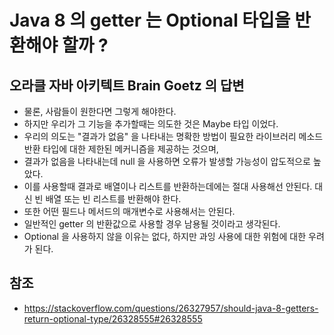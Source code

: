 # Java 8 의 getter 는 Optional 타입을 반환해야 할까 ?

## 오라클 자바 아키텍트 Brain Goetz 의 답변
- 물론, 사람들이 원한다면 그렇게 해야한다.
- 하지만 우리가 그 기능을 추가할때는 의도한 것은 Maybe 타입 이었다.
- 우리의 의도는 "결과가 없음" 을 나타내는 명확한 방법이 필요한 라이브러리 메소드 반환 타입에 대한 제한된 메커니즘을 제공하는 것으며, 
- 결과가 없음을 나타내는데 null 을 사용하면 오류가 발생할 가능성이 압도적으로 높았다.
- 이를 사용할때 결과로 배열이나 리스트를 반환하는데에는 절대 사용해선 안된다. 대신 빈 배열 또는 빈 리스트를 반환해야 한다.
- 또한 어떤 필드나 메서드의 매개변수로 사용해서는 안된다.
- 일반적인 getter 의 반환값으로 사용할 경우 남용될 것이라고 생각된다.
- Optional 을 사용하지 않을 이유는 없다, 하지만 과잉 사용에 대한 위험에 대한 우려가 된다.

## 참조
- https://stackoverflow.com/questions/26327957/should-java-8-getters-return-optional-type/26328555#26328555